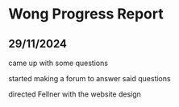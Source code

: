 # Wong Progress Report

## 29/11/2024
came up with some questions

started making a forum to answer said questions

directed Fellner with the website design
